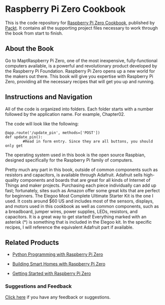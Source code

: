 # Raspberry Pi Zero Cookbook
This is the code repository for [Raspberry Pi Zero Cookbook](https://www.packtpub.com/hardware-and-creative/raspberry-pi-zero-cookbook?utm_source=github&utm_medium=repository&utm_campaign=9781786463852), published by [Packt](https://www.packtpub.com/?utm_source=github). It contains all the supporting project files necessary to work through the book from start to finish.
## About the Book
Go to MaptRaspberry Pi Zero, one of the most inexpensive, fully-functional computers available, is a powerful and revolutionary product developed by the Raspberry Pi Foundation. Raspberry Pi Zero opens up a new world for the makers out there. This book will give you expertise with Raspberry Pi Zero, providing all the necessary recipes that will get you up and running.


## Instructions and Navigation
All of the code is organized into folders. Each folder starts with a number followed by the application name. For example, Chapter02.



The code will look like the following:
```
@app.route('/update_pin', methods=['POST'])
def update_pin():
        #Read in form entry. Since they are all buttons, you should only get
```

The operating system used in this book is the open source Raspbian, designed specifically for the Raspberry Pi family of computers.

Pretty much any part in this book, outside of common components such as resistors and capacitors, is available through Adafruit. Adafruit sells high-quality components and boards that are great for all kinds of Internet of Things and maker projects. Purchasing each piece individually can add up fast; fortunately, sites such as Amazon offer some great kits that are perfect for beginners. The Elegoo Most Complete Ultimate Starter Kit is the one I used. It costs around $60 US and includes most of the sensors, displays, and motors used in this cookbook as well as common components, such as a breadboard, jumper wires, power supplies, LEDs, resistors, and capacitors. It is a great way to get started! Everything marked with an asterisk (*) is something that is included in the Elegoo kit. In the specific recipes, I will reference the equivalent Adafruit part if available.

## Related Products
* [Python Programming with Raspberry Pi Zero](https://www.packtpub.com/hardware-and-creative/python-programming-raspberry-pi-zero?utm_source=github&utm_medium=repository&utm_campaign=9781786467577)

* [Building Smart Homes with Raspberry Pi Zero](https://www.packtpub.com/hardware-and-creative/building-smart-homes-raspberry-pi-zero?utm_source=github&utm_medium=repository&utm_campaign=9781786466952)

* [Getting Started with Raspberry Pi Zero](https://www.packtpub.com/hardware-and-creative/getting-started-raspberry-pi-zero?utm_source=github&utm_medium=repository&utm_campaign=9781786469465)

### Suggestions and Feedback
[Click here](https://docs.google.com/forms/d/e/1FAIpQLSe5qwunkGf6PUvzPirPDtuy1Du5Rlzew23UBp2S-P3wB-GcwQ/viewform) if you have any feedback or suggestions.
